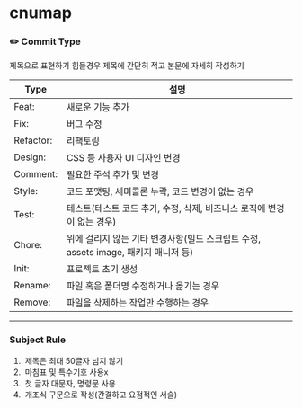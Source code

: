 # cnumap

### **✏️ Commit Type**

제목으로 표현하기 힘들경우 제목에 간단히 적고 본문에 자세히 작성하기

| **Type** | **설명** |
| --- | --- |
| Feat: | 새로운 기능 추가 |
| Fix: | 버그 수정 |
| Refactor: | 리팩토링 |
| Design: | CSS 등 사용자 UI 디자인 변경 |
| Comment: | 필요한 주석 추가 및 변경 |
| Style: | 코드 포맷팅, 세미콜론 누락, 코드 변경이 없는 경우 |
| Test: | 테스트(테스트 코드 추가, 수정, 삭제, 비즈니스 로직에 변경이 없는 경우) |
| Chore: | 위에 걸리지 않는 기타 변경사항(빌드 스크립트 수정, assets image, 패키지 매니저 등) |
| Init: | 프로젝트 초기 생성 |
| Rename: | 파일 혹은 폴더명 수정하거나 옮기는 경우 |
| Remove: | 파일을 삭제하는 작업만 수행하는 경우 |

---

### **Subject Rule**

1.  제목은 최대 50글자 넘지 않기
2.  마침표 및 특수기호 사용x
3.  첫 글자 대문자, 명령문 사용
4.  개조식 구문으로 작성(간결하고 요점적인 서술)
